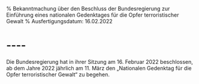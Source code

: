 % Bekanntmachung über den Beschluss der Bundesregierung zur Einführung eines nationalen Gedenktages für die Opfer terroristischer Gewalt
% Ausfertigungsdatum: 16.02.2022
 
# ----

Die Bundesregierung hat in ihrer Sitzung am 16. Februar 2022 beschlossen, ab dem Jahre 2022 jährlich am 11. März den „Nationalen Gedenktag für die Opfer terroristischer Gewalt“ zu begehen.
